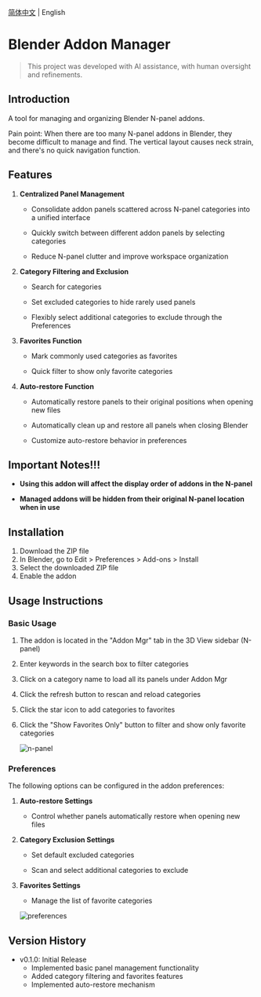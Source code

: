 [简体中文](./README.md) | English
# Blender Addon Manager
> This project was developed with AI assistance, with human oversight and refinements.

## Introduction
A tool for managing and organizing Blender N-panel addons.

Pain point: When there are too many N-panel addons in Blender, they become difficult to manage and find. The vertical layout causes neck strain, and there's no quick navigation function.

## Features

1. **Centralized Panel Management**
   - Consolidate addon panels scattered across N-panel categories into a unified interface

   - Quickly switch between different addon panels by selecting categories

   - Reduce N-panel clutter and improve workspace organization

2. **Category Filtering and Exclusion**
   - Search for categories

   - Set excluded categories to hide rarely used panels

   - Flexibly select additional categories to exclude through the Preferences

3. **Favorites Function**
   - Mark commonly used categories as favorites

   - Quick filter to show only favorite categories


4. **Auto-restore Function**
   - Automatically restore panels to their original positions when opening new files

   - Automatically clean up and restore all panels when closing Blender

   - Customize auto-restore behavior in preferences

## Important Notes!!!

- **Using this addon will affect the display order of addons in the N-panel**

- **Managed addons will be hidden from their original N-panel location when in use**

## Installation

1. Download the ZIP file
2. In Blender, go to Edit > Preferences > Add-ons > Install
3. Select the downloaded ZIP file
4. Enable the addon

## Usage Instructions

### Basic Usage

1. The addon is located in the "Addon Mgr" tab in the 3D View sidebar (N-panel)

2. Enter keywords in the search box to filter categories

3. Click on a category name to load all its panels under Addon Mgr

4. Click the refresh button to rescan and reload categories

5. Click the star icon to add categories to favorites

6. Click the "Show Favorites Only" button to filter and show only favorite categories

    ![n-panel](https://github.com/user-attachments/assets/9a275dbe-5d4d-490d-a17a-3d9af6334aaf)

### Preferences

The following options can be configured in the addon preferences:

1. **Auto-restore Settings**
   - Control whether panels automatically restore when opening new files

2. **Category Exclusion Settings**
   - Set default excluded categories

   - Scan and select additional categories to exclude

3. **Favorites Settings**
   - Manage the list of favorite categories

    ![preferences](https://github.com/user-attachments/assets/07907e3a-5ee9-4dd1-87b9-6004bdabdc04)

## Version History

- v0.1.0: Initial Release
  - Implemented basic panel management functionality
  - Added category filtering and favorites features
  - Implemented auto-restore mechanism